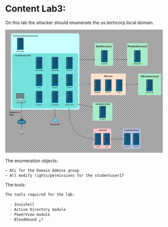 # Content Lab3:

On this lab the attacker should enumerate the us.techcorp.local domain.

![Lab](Lab.png)

The enumeration objects:

```
– ACL for the Domain Admins group
– All modify rights/permissions for the studentuser17
```

The tools:

```
The tools required for the lab:

  - Invishell
  - Active Directory module
  - PowerView module
  - BloodHound ¿?
  
```
